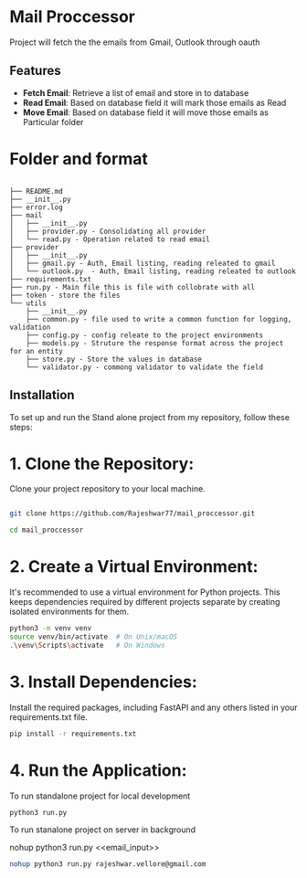 # Mail Proccessor
Project will fetch the the emails from Gmail, Outlook through oauth

## Features

- **Fetch Email**: Retrieve a list of email and store in to database
- **Read Email**: Based on database field it will mark those emails as Read
- **Move Email**: Based on database field it will move those emails as Particular folder

# Folder and format

```

├── README.md
├── __init__.py
├── error.log
├── mail
│   ├── __init__.py
│   ├── provider.py - Consolidating all provider
│   └── read.py - Operation related to read email
├── provider
│   ├── __init__.py
│   ├── gmail.py - Auth, Email listing, reading releated to gmail
│   └── outlook.py  - Auth, Email listing, reading releated to outlook
├── requirements.txt
├── run.py - Main file this is file with collobrate with all
├── token - store the files
└── utils
    ├── __init__.py
    ├── common.py - file used to write a common function for logging, validation
    ├── config.py - config releate to the project environments
    ├── models.py - Struture the response format across the project for an entity
    ├── store.py - Store the values in database
    └── validator.py - commong validator to validate the field
```

## Installation
To set up and run the Stand alone project from my repository, follow these steps:

# 1. Clone the Repository: 
Clone your project repository to your local machine.


```bash

git clone https://github.com/Rajeshwar77/mail_proccessor.git

cd mail_proccessor

```

# 2. Create a Virtual Environment: 
It's recommended to use a virtual environment for Python projects. This keeps dependencies required by different projects separate by creating isolated environments for them.

```bash
python3 -m venv venv
source venv/bin/activate  # On Unix/macOS
.\venv\Scripts\activate   # On Windows
```


# 3. Install Dependencies: 
Install the required packages, including FastAPI and any others listed in your requirements.txt file.

```bash
pip install -r requirements.txt
```


# 4. Run the Application: 
To run standalone project for local development
```bash
python3 run.py
```

To run stanalone project on server in background

nohup python3 run.py <<email_input>>

```bash
nohup python3 run.py rajeshwar.vellore@gmail.com
```



